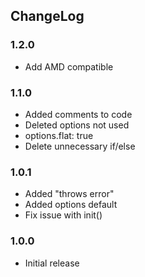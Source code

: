 ## ChangeLog

### 1.2.0

* Add AMD compatible

### 1.1.0

* Added comments to code
* Deleted options not used
* options.flat: true
* Delete unnecessary if/else 

### 1.0.1

* Added "throws error"
* Added options default
* Fix issue with init()

### 1.0.0

* Initial release